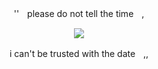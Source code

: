 <p align="center"> ''ㅤplеase do not tell the timеㅤ, <p align="center">

<p align="center">
  <img src="https://instarsandtime.wiki.gg/images/8/8f/ISAT_Event_ACT3_Loopquest_Hangout_2.png?4c677e">
<p align="center">

<p align="center"> i can't be trusted with the dateㅤ,, <p align="center">
